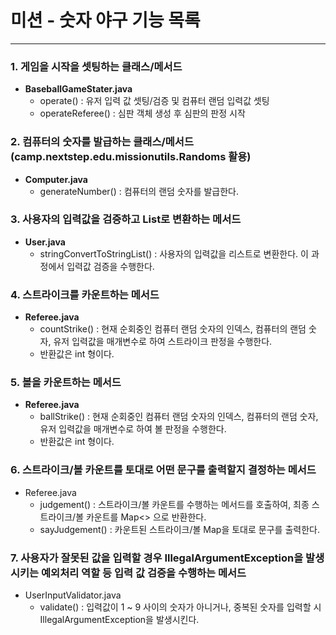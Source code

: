 # 미션 - 숫자 야구 기능 목록

---

### 1. 게임을 시작을 셋팅하는 클래스/메서드
- **BaseballGameStater.java**
  - operate() : 유저 입력 값 셋팅/검증 및 컴퓨터 랜덤 입력값 셋팅
  - operateReferee() : 심판 객체 생성 후 심판의 판정 시작

### 2. 컴퓨터의 숫자를 발급하는 클래스/메서드 (camp.nextstep.edu.missionutils.Randoms 활용)
- **Computer.java**
  - generateNumber() : 컴퓨터의 랜덤 숫자를 발급한다.

### 3. 사용자의 입력값을 검증하고 List로 변환하는 메서드
- **User.java**
  - stringConvertToStringList() : 사용자의 입력값을 리스트로 변환한다. 이 과정에서 입력값 검증을 수행한다.

### 4. 스트라이크를 카운트하는 메서드
- **Referee.java**
  - countStrike() : 현재 순회중인 컴퓨터 랜덤 숫자의 인덱스, 컴퓨터의 랜덤 숫자, 유저 입력값을 매개변수로 하여 스트라이크 판정을 수행한다.
  - 반환값은 int 형이다.

### 5. 볼을 카운트하는 메서드
- **Referee.java**
    - ballStrike() : 현재 순회중인 컴퓨터 랜덤 숫자의 인덱스, 컴퓨터의 랜덤 숫자, 유저 입력값을 매개변수로 하여 볼 판정을 수행한다.
    - 반환값은 int 형이다.


### 6. 스트라이크/볼 카운트를 토대로 어떤 문구를 출력할지 결정하는 메서드
- Referee.java
  - judgement() : 스트라이크/볼 카운트를 수행하는 메서드를 호출하여, 최종 스트라이크/볼 카운트를 Map<> 으로 반환한다.
  - sayJudgement() : 카운트된 스트라이크/볼 Map을 토대로 문구를 출력한다.

### 7. 사용자가 잘못된 값을 입력할 경우 IllegalArgumentException을 발생시키는 예외처리 역할 등 입력 값 검증을 수행하는 메서드
- UserInputValidator.java
  - validate() : 입력값이 1 ~ 9 사이의 숫자가 아니거나, 중복된 숫자를 입력할 시 IllegalArgumentException을 발생시킨다.